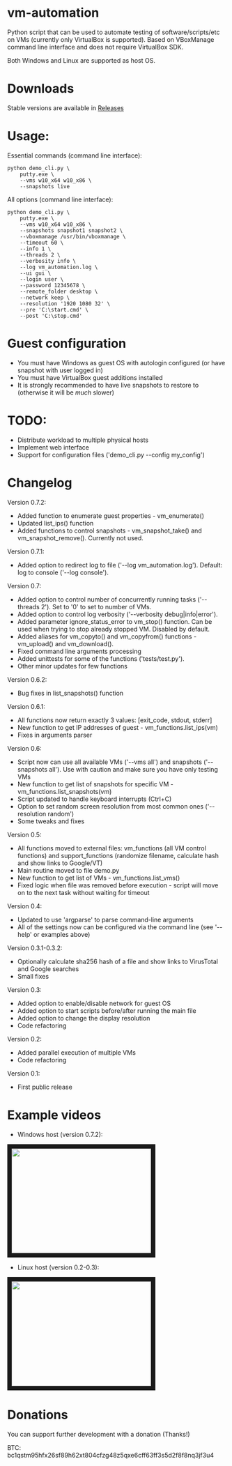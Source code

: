 # vm-automation
Python script that can be used to automate testing of software/scripts/etc on VMs (currently only VirtualBox is supported). Based on VBoxManage command line interface and does not require VirtualBox SDK.

Both Windows and Linux are supported as host OS.

# Downloads
Stable versions are available in [Releases](https://github.com/Pernat1y/vm-automation/releases)

# Usage:
Essential commands (command line interface):
```
python demo_cli.py \
    putty.exe \
    --vms w10_x64 w10_x86 \
    --snapshots live
```

All options (command line interface):
```
python demo_cli.py \
    putty.exe \ 
    --vms w10_x64 w10_x86 \
    --snapshots snapshot1 snapshot2 \
    --vboxmanage /usr/bin/vboxmanage \
    --timeout 60 \
    --info 1 \
    --threads 2 \
    --verbosity info \
    --log vm_automation.log \
    --ui gui \
    --login user \
    --password 12345678 \
    --remote_folder desktop \
    --network keep \
    --resolution '1920 1080 32' \
    --pre 'C:\start.cmd' \
    --post 'C:\stop.cmd'
```

# Guest configuration
* You must have Windows as guest OS with autologin configured (or have snapshot with user logged in)
* You must have VirtualBox guest additions installed
* It is strongly recommended to have live snapshots to restore to (otherwise it will be *much* slower)

# TODO:
* Distribute workload to multiple physical hosts
* Implement web interface
* Support for configuration files ('demo_cli.py --config my_config')

# Changelog
Version 0.7.2:
* Added function to enumerate guest properties - vm_enumerate()
* Updated list_ips() function
* Added functions to control snapshots - vm_snapshot_take() and vm_snapshot_remove(). Currently not used.

Version 0.7.1:
* Added option to redirect log to file ('--log vm_automation.log'). Default: log to console ('--log console').

Version 0.7:
* Added option to control number of concurrently running tasks ('--threads 2'). Set to '0' to set to number of VMs.
* Added option to control log verbosity ('--verbosity debug|info|error').
* Added parameter ignore_status_error to vm_stop() function. Can be used when trying to stop already stopped VM. Disabled by default.
* Added aliases for vm_copyto() and vm_copyfrom() functions - vm_upload() and vm_download().
* Fixed command line arguments processing
* Added unittests for some of the functions ('tests/test.py').
* Other minor updates for few functions

Version 0.6.2:
* Bug fixes in list_snapshots() function

Version 0.6.1:
* All functions now return exactly 3 values: [exit_code, stdout, stderr]
* New function to get IP addresses of guest - vm_functions.list_ips(vm)
* Fixes in arguments parser

Version 0.6:
* Script now can use all available VMs ('--vms all') and snapshots ('--snapshots all'). Use with caution and make sure you have only testing VMs
* New function to get list of snapshots for specific VM - vm_functions.list_snapshots(vm)
* Script updated to handle keyboard interrupts (Ctrl+C)
* Option to set random screen resolution from most common ones ('--resolution random')
* Some tweaks and fixes

Version 0.5:
* All functions moved to external files: vm_functions (all VM control functions) and support_functions (randomize filename, calculate hash and show links to Google/VT)
* Main routine moved to file demo.py
* New function to get list of VMs - vm_functions.list_vms()
* Fixed logic when file was removed before execution - script will move on to the next task without waiting for timeout

Version 0.4:
* Updated to use 'argparse' to parse command-line arguments
* All of the settings now can be configured via the command line (see '--help' or examples above)

Version 0.3.1-0.3.2:
* Optionally calculate sha256 hash of a file and show links to VirusTotal and Google searches
* Small fixes

Version 0.3:
* Added option to enable/disable network for guest OS
* Added option to start scripts before/after running the main file
* Added option to change the display resolution
* Code refactoring

Version 0.2:
* Added parallel execution of multiple VMs
* Code refactoring

Version 0.1:
* First public release

# Example videos
* Windows host (version 0.7.2):

<a href="http://www.youtube.com/watch?feature=player_embedded&v=t6AWew06rxo" target="_blank"><img src="http://img.youtube.com/vi/t6AWew06rxo/0.jpg" width="320" height="240" border="10" /></a>

* Linux host (version 0.2-0.3):

<a href="http://www.youtube.com/watch?feature=player_embedded&v=pao3KihklV4" target="_blank"><img src="http://img.youtube.com/vi/pao3KihklV4/0.jpg" width="320" height="240" border="10" /></a>

# Donations
You can support further development with a donation (Thanks!)

BTC: bc1qstm95hfx26sf89h62xt804cfzg48z5qxe6cff63ff3s5d2f8f8nq3jf3u4

